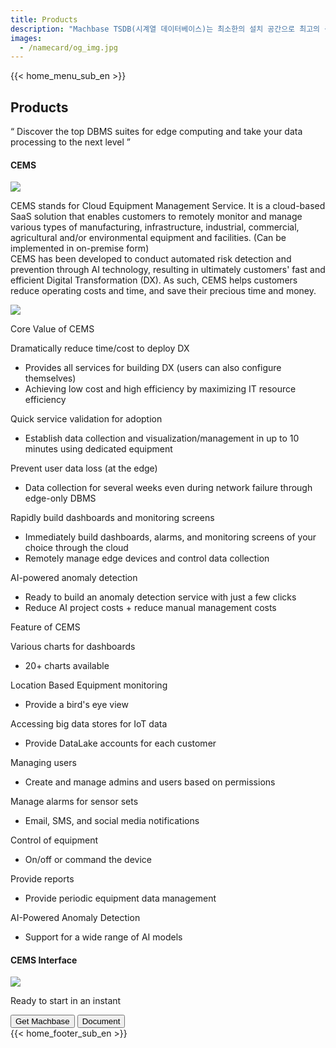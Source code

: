```yaml
---
title: Products
description: "Machbase TSDB(시계열 데이터베이스)는 최소한의 설치 공간으로 최고의 성능을 구현하는 세계에서 가장 빠른 시계열 데이터베이스입니다. 글로벌 성능 평가 기관인 TPC(Transaction Processing Performance Council)가 주관하는 성능 평가에서 2019년부터 'TPCx-IoT' 분야 1위를 차지하며 이 분야 국제 표준으로 등재되어 있습니다."
images:
  - /namecard/og_img.jpg
---
```


<head>
  <link rel="stylesheet" type="text/css" href="../css/common.css" />
  <link rel="stylesheet" type="text/css" href="../css/style.css" />
</head>
<body>
 {{< home_menu_sub_en >}}
  <section class="product_sction0 section0">
    <div>
      <h2 class="sub_page_title">Products</h2>
      <p class="sub_page_titletext">
        “ Discover the top DBMS suites for edge computing and take your data
        processing to the next level ”
      </p>
    </div>
  </section>
 <div class="product-inner">
  <section class="section2 main_section2">
    <div>
      <h4 class="sub_title company-margin-top">CEMS</h4>
      <div class="bar"><img src="../img/bar.png" /></div>
    </div>
    <div class="product-sub-titlebox">
      <div>
        <p class="product-sub-title-text">       
          CEMS stands for Cloud Equipment Management Service. It is a cloud-based SaaS solution that enables customers to remotely monitor and manage various types of manufacturing, infrastructure, industrial, commercial, agricultural and/or environmental equipment and facilities.
          (Can be implemented in on-premise form)<br>
          CEMS has been developed to conduct automated risk detection and prevention through AI technology, resulting in ultimately customers' fast and efficient Digital Transformation (DX). As such, CEMS helps customers reduce operating costs and time, and save their precious time and money. 
        </p>
      </div>
    </div>
  </section>
  <section class="neo_scroll_map_wrap">
    <div class="neo_scroll_map">
      <div ref="scrollLeft" class="cems_scroll_left">
        <div class="neo_scroll"><img src="../img/cems.png" /></div>
      </div>
      <div class="neo_scroll_right">
        <div class="neo_scorll_box_wrap">
          <div class="classic_sub_wrap">
            <div class="classic_sub">
              <div class="scroll-title-wrap">
                <p>Core Value of CEMS</p>
              </div>
              <div class="scroll-contents-wrap">
              </div>
              <div class="scroll-sub-title-wrap">
                <p class="scroll-sub-text">Dramatically reduce time/cost to deploy DX</p>
                <ul>
                  <li>
                    Provides all services for building DX (users can also configure themselves)
                  </li>
                  <li>Achieving low cost and high efficiency by maximizing IT resource efficiency</li>
                </ul>
                <p class="scroll-sub-text">Quick service validation for adoption</p>
                <ul>
                  <li>
                    Establish data collection and visualization/management in up to 10 minutes using dedicated equipment
                  </li>
                </ul>
                <p class="scroll-sub-text">Prevent user data loss (at the edge)</p>
                <ul>
                  <li>Data collection for several weeks even during network failure through edge-only DBMS</li>
                </ul>
                   <p class="scroll-sub-text">Rapidly build dashboards and monitoring screens</p>
                <ul>
                  <li>Immediately build dashboards, alarms, and monitoring screens of your choice through the cloud</li>
                  <li>Remotely manage edge devices and control data collection</li>
                </ul>
                         <p class="scroll-sub-text">AI-powered anomaly detection</p>
                <ul>
                  <li>Ready to build an anomaly detection service with just a few clicks</li>
                  <li>Reduce AI project costs + reduce manual management costs</li>
                </ul>
              </div>
            </div>
          </div>
          <div ref="classicSubWrapRef" class="neo_sub_wrap" id="scroll1">
            <div class="neo_sub product-link-bottom">
              <div class="scroll-title-wrap">
                <p>Feature of CEMS</p>
              </div>
              <div class="scroll-sub-title-wrap">
                <p class="scroll-sub-text">Various charts for dashboards</p>
                <ul>
                  <li>
                    20+ charts available
                  </li>
                </ul>
                <p class="scroll-sub-text">Location Based Equipment monitoring</p>
                <ul>
                  <li>
                    Provide a bird's eye view
                  </li>
                </ul>
                <p class="scroll-sub-text">Accessing big data stores for IoT data</p>
                <ul>
                  <li>Provide DataLake accounts for each customer</li>
                </ul>
                   <p class="scroll-sub-text">Managing users</p>
                <ul>
                  <li>Create and manage admins and users based on permissions</li>
                </ul>
                <p class="scroll-sub-text">Manage alarms for sensor sets</p>
                <ul>
                  <li>Email, SMS, and social media notifications</li>
                </ul>
                <p class="scroll-sub-text">Control of equipment</p>
                <ul>
                  <li>On/off or command the device</li>
                </ul>
                <p class="scroll-sub-text">Provide reports</p>
                <ul>
                  <li>Provide periodic equipment data management</li>
                </ul>
                <p class="scroll-sub-text">AI-Powered Anomaly Detection</p>
                <ul>
                  <li>Support for a wide range of AI models</li>
                </ul>
              </div>
            </div>
          </div>
        </div>
      </div>
    </div>
  </section>
  <section>
    <h4 class="sub_title company-margin-top">CEMS Interface</h4>
    <div class="bar"><img src="../img/bar.png" /></div>
    <div class="neo_interface_wrap">
      <img class="neo_interface" src="../img/cems_interface.JPG" alt="" />
    </div>
  </section>
  </div>
  <section>
    <div class="next-navi_wrap">
      <div class="next-navi">
        <div class="next-navi-wrap">
          <div class="next-navi-text-wrap">
            <p class="next-navi-text">Ready to start in an instant</p>
          </div>
          <div class="next-navi-btn-wrap">
            <button
              onclick="location.href='/neo/releases/'"
              class="next-navi-btn"
            >
              Get Machbase
            </button>
            <a href="https://docs.machbase.com/neo"
              ><button class="next-navi-btn">Document</button></a
            >
          </div>
        </div>
      </div>
    </div>
  </section>
</body>
{{< home_footer_sub_en >}}

